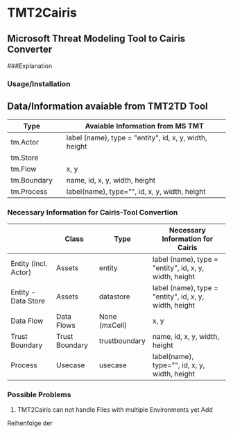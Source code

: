 # TMT2Cairis
## Microsoft Threat Modeling Tool to Cairis Converter
###Explanation

### Usage/Installation


## Data/Information avaiable from TMT2TD Tool
|Type                |              |         Avaiable Information from MS TMT               |
|--------------------|--------------|--------------------------------------------------------|
| tm.Actor           |              | label (name), type = "entity", id, x, y, width, height |
| tm.Store           |              |                                                        | 
| tm.Flow            |              | x, y                                                   |
| tm.Boundary        |              | name, id, x, y, width, height                          |
| tm.Process         |              | label(name), type="", id, x, y, width, height          |  



### Necessary Information for Cairis-Tool Convertion
|                    |Class              |Type          |              Necessary Information for Cairis          |
|--------------------|-------------------|--------------|--------------------------------------------------------|
|Entity (incl. Actor)|Assets             |entity        | label (name), type = "entity", id, x, y, width, height |
|Entity - Data Store |Assets             |datastore     | label (name), type = "entity", id, x, y, width, height |
|Data Flow           |Data Flows         |None (mxCell) | x, y                                                   |
|Trust Boundary      |Trust Boundary     |trustboundary | name, id, x, y, width, height                          |
|Process             |Usecase            |usecase       | label(name), type="", id, x, y, width, height          |  
   
   
   
### Possible Problems
1. TMT2Cairis can not handle Files with multiple Environments yet
Add 

Reihenfolge der 

